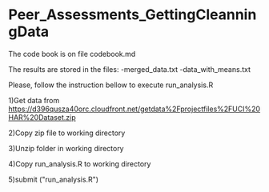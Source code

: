 # Peer_Assessments_GettingCleanningData

The code book is on file codebook.md

The results are stored in the files:
-merged_data.txt
-data_with_means.txt 

Please, follow the instruction bellow to execute run_analysis.R

1)Get data from https://d396qusza40orc.cloudfront.net/getdata%2Fprojectfiles%2FUCI%20HAR%20Dataset.zip 

2)Copy zip file to working directory

3)Unzip folder in working directory

4)Copy run_analysis.R to working directory

5)submit ("run_analysis.R")
